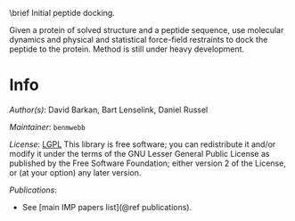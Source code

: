 \brief Initial peptide docking.

Given a protein of solved structure and a peptide sequence, use molecular dynamics and physical and statistical force-field restraints to dock the peptide to the protein. Method is still under heavy development.

# Info

_Author(s)_: David Barkan, Bart Lenselink, Daniel Russel

_Maintainer_: `benmwebb`

_License_: [LGPL](https://www.gnu.org/licenses/old-licenses/lgpl-2.1.html)
This library is free software; you can redistribute it and/or
modify it under the terms of the GNU Lesser General Public
License as published by the Free Software Foundation; either
version 2 of the License, or (at your option) any later version.

_Publications_:
 - See [main IMP papers list](@ref publications).
